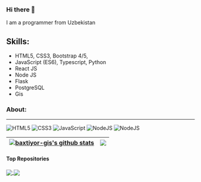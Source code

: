 ### Hi there 👋

I am a programmer from Uzbekistan 

## Skills:
* HTML5, CSS3, Bootstrap 4/5, 
* JavaScript (ES6), Typescript, Python
* React JS
* Node JS
* Flask
* PostgreSQL
* Gis

### About:
----------------------------------------



<img src="https://camo.githubusercontent.com/49fbb99f92674cc6825349b154b65aaf4064aec465d61e8e1f9fb99da3d922a1/68747470733a2f2f696d672e736869656c64732e696f2f62616467652f68746d6c352d2532334533344632362e7376673f7374796c653d666f722d7468652d6261646765266c6f676f3d68746d6c35266c6f676f436f6c6f723d7768697465" alt="HTML5" data-canonical-src="https://img.shields.io/badge/html5-%23E34F26.svg?style=for-the-badge&amp;logo=html5&amp;logoColor=white" style="max-width: 100%;"> <img src="https://camo.githubusercontent.com/e6b67b27998fca3bccf4c0ee479fc8f9de09d91f389cccfbe6cb1e29c10cfbd7/68747470733a2f2f696d672e736869656c64732e696f2f62616467652f637373332d2532333135373242362e7376673f7374796c653d666f722d7468652d6261646765266c6f676f3d63737333266c6f676f436f6c6f723d7768697465" alt="CSS3" data-canonical-src="https://img.shields.io/badge/css3-%231572B6.svg?style=for-the-badge&amp;logo=css3&amp;logoColor=white" style="max-width: 100%;"> <img src="https://camo.githubusercontent.com/aeddc848275a1ffce386dc81c04541654ca07b2c43bbb8ad251085c962672aea/68747470733a2f2f696d672e736869656c64732e696f2f62616467652f6a6176617363726970742d2532333332333333302e7376673f7374796c653d666f722d7468652d6261646765266c6f676f3d6a617661736372697074266c6f676f436f6c6f723d253233463744463145" alt="JavaScript" data-canonical-src="https://img.shields.io/badge/javascript-%23323330.svg?style=for-the-badge&amp;logo=javascript&amp;logoColor=%23F7DF1E" style="max-width: 100%;"> <img src="https://camo.githubusercontent.com/7d7b100e379663ee40a20989e6c61737e6396c1dafc3a7c6d2ada8d4447eb0e4/68747470733a2f2f696d672e736869656c64732e696f2f62616467652f6e6f64652e6a732d3644413535463f7374796c653d666f722d7468652d6261646765266c6f676f3d6e6f64652e6a73266c6f676f436f6c6f723d7768697465" alt="NodeJS" data-canonical-src="https://img.shields.io/badge/node.js-6DA55F?style=for-the-badge&amp;logo=node.js&amp;logoColor=white" style="max-width: 100%;">
<img src="https://camo.githubusercontent.com/7d7b100e379663ee40a20989e6c61737e6396c1dafc3a7c6d2ada8d4447eb0e4/68747470733a2f2f696d672e736869656c64732e696f2f62616467652f6e6f64652e6a732d3644413535463f7374796c653d666f722d7468652d6261646765266c6f676f3d6e6f64652e6a73266c6f676f436f6c6f723d7768697465" alt="NodeJS" data-canonical-src="https://img.shields.io/badge/python-6DA55F?style=for-the-badge&amp;logo=PYTHON&amp;logoColor=white" style="max-width: 100%;">



| <a href="https://github.com/baxtiyor-gis/baxtiyor-gis"><img align="center" src="https://github-readme-stats.vercel.app/api?username=baxtiyor-gis&show_icons=true&include_all_commits=false&theme=buefy&hide_border=true" alt="baxtiyor-gis's github stats" /></a> | <a href="https://github.com/baxtiyor-gis/baxtiyor-gis"><img align="center" src="https://github-readme-stats.vercel.app/api/top-langs/?username=baxtiyor-gis&theme=buefy&hide_border=true" /></a> |
| ------------- | ------------- |

#### Top Repositories


<a href="https://github.com/baxtiyor-gis/crop_monitoring">
  <img align="center" src="https://github-readme-stats.vercel.app/api/pin/?username=baxtiyor-gis&repo=crop_monitoring&theme=buefy" />
</a> 
<a href="https://github.com/AgroDevUz/ekinjoylash">
  <img align="center" src="https://github-readme-stats.vercel.app/api/pin/?username=AgroDevUz&repo=ekinjoylash&theme=buefy" />
</a>


